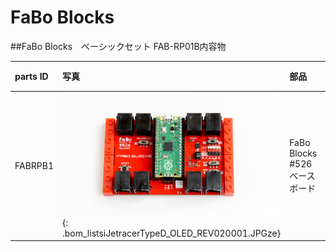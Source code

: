 # FaBo Blocks

##FaBo Blocks　ベーシックセット FAB-RP01B内容物

| parts ID|写真|部品|個数|
|:--|:--|:--|:--|
|FABRPB1|![Raspberry Pi Pico](./../img/topPhoto.JPG){: .bom_listsiJetracerTypeD_OLED_REV020001.JPGze}|FaBo Blocks #526 ベースボード|１|
